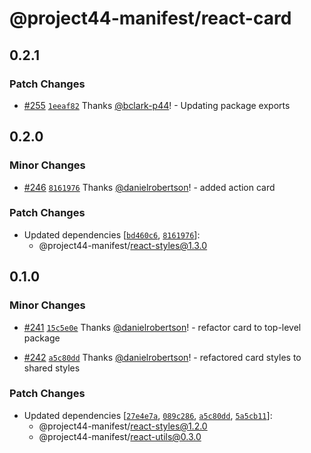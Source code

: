 # @project44-manifest/react-card

## 0.2.1

### Patch Changes

- [#255](https://github.com/project44/manifest/pull/255)
  [`1eeaf82`](https://github.com/project44/manifest/commit/1eeaf82ec53c9e229c1dc91d9d88f2dcc6f8e391)
  Thanks [@bclark-p44](https://github.com/bclark-p44)! - Updating package exports

## 0.2.0

### Minor Changes

- [#246](https://github.com/project44/manifest/pull/246)
  [`8161976`](https://github.com/project44/manifest/commit/81619762d3624505f0b52dc712339e4ddef0d959)
  Thanks [@danielrobertson](https://github.com/danielrobertson)! - added action card

### Patch Changes

- Updated dependencies
  [[`bd460c6`](https://github.com/project44/manifest/commit/bd460c64b5f56f8ccc62ae81f6251d67b27bf0a9),
  [`8161976`](https://github.com/project44/manifest/commit/81619762d3624505f0b52dc712339e4ddef0d959)]:
  - @project44-manifest/react-styles@1.3.0

## 0.1.0

### Minor Changes

- [#241](https://github.com/project44/manifest/pull/241)
  [`15c5e0e`](https://github.com/project44/manifest/commit/15c5e0ee84146d9f3c61aabdb57c8340106a14b6)
  Thanks [@danielrobertson](https://github.com/danielrobertson)! - refactor card to top-level
  package

* [#242](https://github.com/project44/manifest/pull/242)
  [`a5c80dd`](https://github.com/project44/manifest/commit/a5c80dd546e8732907d00c3ca2e8dc4bb3488aca)
  Thanks [@danielrobertson](https://github.com/danielrobertson)! - refactored card styles to shared
  styles

### Patch Changes

- Updated dependencies
  [[`27e4e7a`](https://github.com/project44/manifest/commit/27e4e7aa0c2f96300fde25f7f62d7f5b50bf329b),
  [`089c286`](https://github.com/project44/manifest/commit/089c286124c5895478cd51fa22646aa8493da8c2),
  [`a5c80dd`](https://github.com/project44/manifest/commit/a5c80dd546e8732907d00c3ca2e8dc4bb3488aca),
  [`5a5cb11`](https://github.com/project44/manifest/commit/5a5cb110c69ef3abb44cb705eb816ec8ca04cf0b)]:
  - @project44-manifest/react-styles@1.2.0
  - @project44-manifest/react-utils@0.3.0
